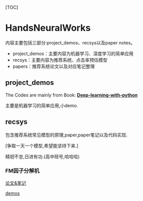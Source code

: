 [TOC]

# HandsNeuralWorks

内容主要包括三部分:project_demos、recsys以及paper notes。

- project_demos：主要内容为机器学习、深度学习的简单应用
- recsys：主要内容为推荐系统、点击率预估模型
- papers：推荐系统论文以及对应笔记整理

## project_demos

The Codes are mainly from Book: **[Deep-learning-with-python](https://www.pdfdrive.com/deep-learning-with-python-e54511249.html)**

主要是机器学习的简单应用,小demo.

## recsys

包含推荐系统常见模型的原理,paper,paper笔记以及代码实现. 

[争取一天一个模型,希望能坚持下来.]

精韧不怠,日进有功.(高中班号,哈哈哈)

### FM因子分解机

[论文&笔记]()

[demos]()